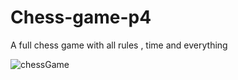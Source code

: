# Chess-game-p4
A full chess game with all rules , time and everything
<br>

![chessGame](https://github.com/Mugen-Tsukuyomi/Chess-game-p4/assets/152348845/c1764be4-2c45-4aad-8799-11723dab3a09)

